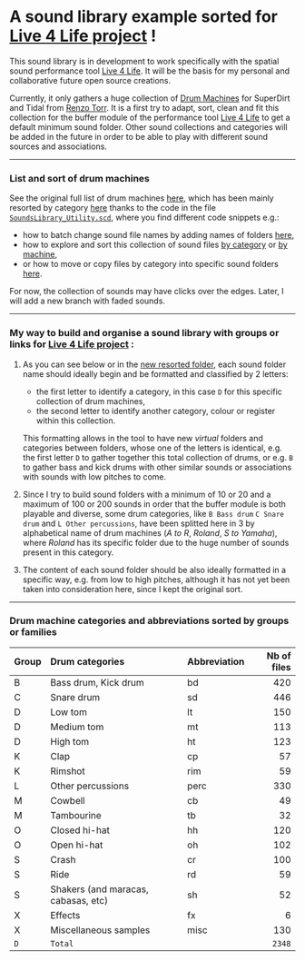 # A sound library example sorted for [Live 4 Life project](https://github.com/Xon77/Live4Life) !

This sound library is in development to work specifically with the spatial sound performance tool [Live 4 Life](https://github.com/Xon77/Live4Life). It will be the basis for my personal and collaborative future open source creations.

Currently, it only gathers a huge collection of [Drum Machines](https://github.com/ritchse/tidal-drum-machines/tree/main/machines) for SuperDirt and Tidal from [Renzo Torr](https://github.com/ritchse). It is a first try to adapt, sort, clean and fit this collection for the buffer module of the performance tool [Live 4 Life](https://github.com/Xon77/Live4Life) to get a default minimum sound folder. Other sound collections and categories will be added in the future in order to be able to play with different sound sources and associations.

---

### List and sort of drum machines

See the original full list of drum machines [here](https://github.com/Xon77/tidal-drum-machines/tree/main/machines), which has been mainly resorted by category [here](/DrumMachines) thanks to the code in the file [`SoundsLibrary_Utility.scd`](/SoundsLibrary_Utility.scd), where you find different code snippets e.g.: 
* how to batch change sound file names by adding names of folders [here](/SoundsLibrary_Utility.scd#L44-L123), 
* how to explore and sort this collection of sound files [by category](/SoundsLibrary_Utility.scd#L131-L187) or [by machine](/SoundsLibrary_Utility.scd#L412-L418),
* or how to move or copy files by category into specific sound folders [here](/SoundsLibrary_Utility.scd#L199-L220).

For now, the collection of sounds may have clicks over the edges. Later, I will add a new branch with faded sounds. 

---

### My way to build and organise a sound library with groups or links for [Live 4 Life project](https://github.com/Xon77/Live4Life) :

1. As you can see below or in the [new resorted folder](/DrumMachines), each sound folder name should ideally begin and be formatted and classified by 2 letters:
	* the first letter to identify a category, in this case `D` for this specific collection of drum machines,
	* the second letter to identify another category, colour or register within this collection.
	
	This formatting allows in the tool to have new *virtual* folders and categories between folders, whose one of the letters is identical, e.g. the first letter `D` to gather together this total collection of drums, or e.g. `B` to gather bass and kick drums with other similar sounds or associations with sounds with low pitches to come.

2. Since I try to build sound folders with a minimum of 10 or 20 and a maximum of 100 or 200 sounds in order that the buffer module is both playable and diverse, some drum categories, like `B Bass drum` `C Snare drum` and `L Other percussions`, have been splitted here in 3 by alphabetical name of drum machines (*A to R*, *Roland*, *S to Yamaha*), where *Roland* has its specific folder due to the huge number of sounds present in this category.

3. The content of each sound folder should be also ideally formatted in a specific way, e.g. from low to high pitches, although it has not yet been taken into consideration here, since I kept the original sort.


---


### Drum machine categories and  abbreviations sorted by groups or families

| Group | Drum categories                     | Abbreviation |  Nb of files  |
|-------------------------------------|:------------|:------------|-----:|
| B          | Bass drum, Kick drum                | bd          |  420 |
| C          | Snare drum                          | sd          |  446 |
| D          | Low tom                             | lt          |  150 |
| D          | Medium tom                          | mt          |  113 |
| D          | High tom                            | ht          |  123 |
| K          | Clap                                | cp          |   57 |
| K          | Rimshot                             | rim         |   59 |
| L          | Other percussions                   | perc        |  330 |
| M          | Cowbell                             | cb          |   49 |
| M          | Tambourine                          | tb          |   32 |
| O          | Closed hi-hat                       | hh          |  120 |
| O          | Open hi-hat                         | oh          |  102 |
| S          | Crash                               | cr          |  100 |
| S          | Ride                                | rd          |   59 |
| S          | Shakers (and maracas, cabasas, etc) | sh          |   52 |
| X          | Effects                             | fx          |    6 |
| X          | Miscellaneous samples               | misc        |  130 |
| `D`                             | `Total`             |            | `2348` |
